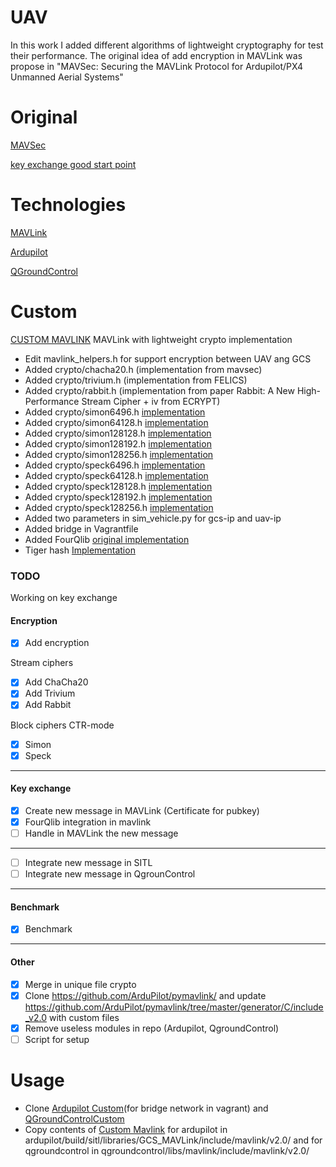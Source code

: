 # UAV

In this work I added different  algorithms of  lightweight cryptography for test their performance. The original idea of add encryption in MAVLink was propose in "MAVSec: Securing the MAVLink Protocol for Ardupilot/PX4 Unmanned Aerial Systems"

# Original
[MAVSec](https://github.com/aniskoubaa/mavsec)

[key exchange good start point](https://github.com/PX4/Firmware/issues/13538)

# Technologies
[MAVLink](https://github.com/mavlink/mavlink)

[Ardupilot](https://github.com/ArduPilot/ardupilot)

[QGroundControl](https://github.com/mavlink/qgroundcontrol)


# Custom
[CUSTOM MAVLINK](https://github.com/angelopassaro/c_library_v2) MAVLink with lightweight crypto implementation
- Edit mavlink_helpers.h for support encryption between UAV ang GCS
- Added crypto/chacha20.h (implementation from mavsec)
- Added crypto/trivium.h  (implementation from FELICS)
- Added crypto/rabbit.h   (implementation from paper Rabbit: A New High-Performance Stream Cipher + iv from ECRYPT)
- Added crypto/simon6496.h [implementation](https://github.com/angelopassaro/simon-speck)
- Added crypto/simon64128.h [implementation](https://github.com/angelopassaro/simon-speck)
- Added crypto/simon128128.h [implementation](https://github.com/angelopassaro/simon-speck)
- Added crypto/simon128192.h [implementation](https://github.com/angelopassaro/simon-speck)
- Added crypto/simon128256.h [implementation](https://github.com/angelopassaro/simon-speck)
- Added crypto/speck6496.h [implementation](https://github.com/angelopassaro/simon-speck)
- Added crypto/speck64128.h [implementation](https://github.com/angelopassaro/simon-speck)
- Added crypto/speck128128.h [implementation](https://github.com/angelopassaro/simon-speck)
- Added crypto/speck128192.h [implementation](https://github.com/angelopassaro/simon-speck)
- Added crypto/speck128256.h [implementation](https://github.com/angelopassaro/simon-speck)
- Added two parameters in sim_vehicle.py for gcs-ip and uav-ip
- Added bridge in Vagrantfile
- Added FourQlib [original implementation](https://github.com/microsoft/FourQlib)
- Tiger hash [Implementation](https://github.com/rhash/RHash)

### TODO
Working on key exchange
#### Encryption
- [x] Add encryption

Stream ciphers
- [x] Add ChaCha20
- [x] Add Trivium
- [x] Add Rabbit

Block ciphers CTR-mode
- [x] Simon
- [x] Speck
-------------------------------------------------------------
#### Key exchange
- [x] Create new message in MAVLink (Certificate for pubkey)
- [x] FourQlib integration in mavlink
- [ ] Handle in MAVLink the new message
-------------------------------------------------------------
- [ ] Integrate new message in SITL
- [ ] Integrate new message in QgrounControl
-------------------------------------------------------------
#### Benchmark
- [x] Benchmark
------------------------------------------------------------
#### Other
- [x] Merge in unique file crypto 
- [x] Clone https://github.com/ArduPilot/pymavlink/ and update https://github.com/ArduPilot/pymavlink/tree/master/generator/C/include_v2.0 with custom files
- [x] Remove useless modules in repo (Ardupilot, QgroundControl)
- [ ] Script for setup

# Usage
- Clone [Ardupilot Custom](https://github.com/angelopassaro/ardupilotcustom)(for bridge network in vagrant) and [QGroundControlCustom](https://github.com/angelopassaro/qgroundcontrolcustom)
- Copy contents of [Custom Mavlink](https://github.com/angelopassaro/c_library_v2) for ardupilot in ardupilot/build/sitl/libraries/GCS_MAVLink/include/mavlink/v2.0/ and for qgroundcontrol in qgroundcontrol/libs/mavlink/include/mavlink/v2.0/ 

